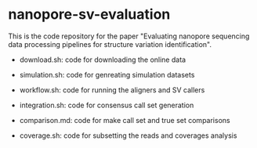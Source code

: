 # nanopore-sv-evaluation

This is the code repository for the paper "Evaluating nanopore sequencing data processing pipelines for structure variation identification".

- download.sh: code for downloading the online data

- simulation.sh: code for genreating simulation datasets

- workflow.sh: code for running the aligners and SV callers

- integration.sh: code for consensus call set generation

- comparison.md: code for make call set and true set comparisons

- coverage.sh: code for subsetting the reads and coverages analysis

